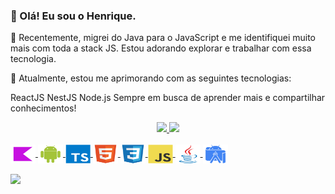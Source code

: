 ### 👋 Olá! Eu sou o Henrique.

🚀 Recentemente, migrei do Java para o JavaScript e me identifiquei muito mais com toda a stack JS. Estou adorando explorar e trabalhar com essa tecnologia.

🌱 Atualmente, estou me aprimorando com as seguintes tecnologias:

ReactJS
NestJS
Node.js
Sempre em busca de aprender mais e compartilhar conhecimentos!


<div align="center">
  <a href="https://github.com/HickDpaula">
  <img height="180em" src="https://github-readme-stats.vercel.app/api?username=HickDpaula&show_icons=true&theme=dracula&include_all_commits=true&count_private=true"/>
  <img height="180em" src="https://github-readme-stats.vercel.app/api/top-langs/?username=HickDpaula&layout=compact&langs_count=7&theme=dracula"/>
</div>



<div style="display: inline_block"><br>
  <img align="center" alt="hick-kt" height="30" width="40" src="https://raw.githubusercontent.com/devicons/devicon/master/icons/kotlin/kotlin-plain.svg">
  <img align="center" alt="hick-android" height="30" width="40" src="https://raw.githubusercontent.com/devicons/devicon/master/icons/android/android-original.svg">
  <img align="center" alt="hick-Ts" height="30" width="40" src="https://raw.githubusercontent.com/devicons/devicon/master/icons/typescript/typescript-plain.svg">
  <img align="center" alt="hick-HTML" height="30" width="40" src="https://raw.githubusercontent.com/devicons/devicon/master/icons/html5/html5-original.svg">
  <img align="center" alt="hick-CSS" height="30" width="40" src="https://raw.githubusercontent.com/devicons/devicon/master/icons/css3/css3-original.svg">
  <img align="center" alt="hick-Python" height="30" width="40" src="https://raw.githubusercontent.com/devicons/devicon/master/icons/javascript/javascript-original.svg">
  <img align="center" alt="hick-Python" height="30" width="40" src="https://raw.githubusercontent.com/devicons/devicon/master/icons/java/java-original.svg">
    <img align="center" alt="hick-kt" height="30" width="40" src="https://raw.githubusercontent.com/devicons/devicon/master/icons/androidstudio/androidstudio-plain.svg">
</div>
  
<div><br>
  <a href="https://www.linkedin.com/in/henrique-santos-d-paula/" target="_blank"><img src="https://img.shields.io/badge/-LinkedIn-%230077B5?style=for-the-badge&logo=linkedin&logoColor=white" target="_blank"></a>   
</div>
 
